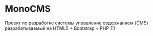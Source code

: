 # MonoCMS

Проект по разработке системы управление содержанием (CMS) разрабатываемый на HTML5 + Bootstrap + PHP 7.1